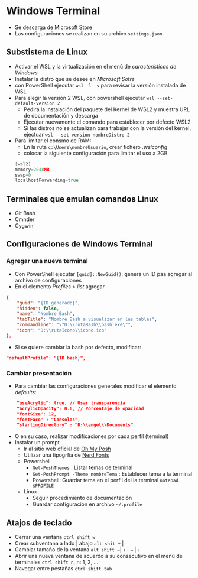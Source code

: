 # Windows Terminal

- Se descarga de Microsoft Store
- Las configuraciones se realizan en su archivo `settings.json`


## Substistema de Linux
- Activar el WSL y la virtualización en el menú de _características de Windows_
- Instalar la distro que se desee en _Microsoft Sotre_
- con PowerShell ejecutar `wsl -l -v` para revisar la versión instalada de WSL
- Para elegir la versión 2 WSL, con powershell ejecutar `wsl --set-default-version 2`
    * Pedirá la instalación del paquete del Kernel de WSL2 y muestra URL de documentación y descarga
    * Ejecutar nuevamente el comando para establecer por defecto WSL2
    * Si las distros no se actualizan para trabajar con la versión del kernel, ejectuar `wsl --set-version nombreDistro 2`
- Para limitar el consmo de RAM:
    * En la ruta `c:\Users\nombreUsuario`, crear fichero _.wslconfig_
    * colocar la siguiente configuración para  limitar el uso a 2GB
    ~~~ go
    [wsl2]
    memory=2048MB
    swap=0
    localhostForwarding=true
    ~~~


## Terminales que emulan comandos Linux
- Git Bash
- Cmnder
- Cygwin


## Configuraciones de Windows Terminal

### Agregar una nueva terminal
- Con PowerShell ejecutar `[guid]::NewGuid()`, genera un ID paa agregar al archivo de configuraciones
- En el elemento _Profiles_ > _list_ agregar
~~~ json
{
    "guid": "{ID generado}",
    "hidden": false,
    "name": "Nombre Bash",
    "tabTitle": "Nombre Bash a visualizar en las tablas",
    "commandline": "\"D:\\rutaBash\\bash.exe\"",
    "icon": "D:\\rutaIcono\\icono.ico"
},
~~~
- Si se quiere cambiar la bash por defecto, modificar:
~~~ json
"defaultProfile": "{ID bash}",
 ~~~

### Cambiar presentación
- Para cambiar las configuraciones generales modificar el elemento _defaults_:
~~~ json
    "useAcrylic": true, // Usar transparencia
    "acrylicOpacity": 0.6, // Porcentaje de opacidad
    "fontSize": 12,
    "fontFace" : "Consolas",
    "startingDirectory" : "D:\\angel\\Documents"
~~~
- O en su caso, realizar modificaciones por cada perfil (terminal)
- Instalar un prompt
    * Ir al sitio web oficial de [Oh My Posh](https://ohmyposh.dev/docs/)
    * Utilizar una tipogrfía de [Nerd Fonts](https://www.nerdfonts.com/font-downloads)
    * Powershell
        - `Get-PoshThemes` : Listar temas de terminal
        - `Set-PoshPrompt -Theme nombreTema` : Establecer tema a la terminal
        - Powershell: Guardar tema en el perfil del la terminal `notepad $PROFILE`
    * Linux
        - Seguir procedimiento de documentación
        - Guardar configuración en archivo `~/.profile`


## Atajos de teclado
- Cerrar una ventana `ctrl shift w`
- Crear subventana a lado | abajo `alt shit +` | `-`
- Cambiar tamaño de la ventana `alt shift ←`| `↑` | `→` | `↓`
- Abrir una nueva ventana de acuerdo a su consecutivo en el menú de terminales `ctrl shift n`, n: 1, 2, ...
- Navegar entre pestañas `ctrl shift tab`

